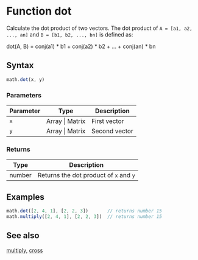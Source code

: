 <!-- Note: This file is automatically generated from source code comments. Changes made in this file will be overridden. -->

# Function dot

Calculate the dot product of two vectors. The dot product of
`A = [a1, a2, ..., an]` and `B = [b1, b2, ..., bn]` is defined as:

   dot(A, B) = conj(a1) * b1 + conj(a2) * b2 + ... + conj(an) * bn


## Syntax

```js
math.dot(x, y)
```

### Parameters

Parameter | Type | Description
--------- | ---- | -----------
`x` | Array &#124; Matrix | First vector
`y` | Array &#124; Matrix | Second vector

### Returns

Type | Description
---- | -----------
number | Returns the dot product of `x` and `y`


## Examples

```js
math.dot([2, 4, 1], [2, 2, 3])       // returns number 15
math.multiply([2, 4, 1], [2, 2, 3])  // returns number 15
```


## See also

[multiply](multiply.md),
[cross](cross.md)
